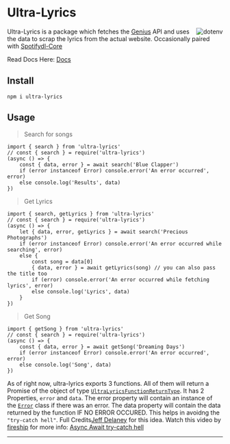# Ultra-Lyrics

<img src="https://img.icons8.com/color/96/000000/music--v2.png" alt="dotenv" align="right" />

Ultra-Lyrics is a package which fetches the [Genius](https://img.icons8.com/color/144/000000/music--v2.png) API and uses the data to scrap the lyrics from the actual website. Occasionally paired with [Spotifydl-Core](https://www.npmjs.com/package/spotifydl-core)

Read Docs Here: [Docs](https://alensaito1.github.io/ultra-lyrics/)

## Install

```
npm i ultra-lyrics
```

## Usage

> Search for songs

```TS
import { search } from 'ultra-lyrics'
// const { search } = require('ultra-lyrics')
(async () => {
    const { data, error } = await search('Blue Clapper')
    if (error instanceof Error) console.error('An error occurred', error)
    else console.log('Results', data)
})
```

> Get Lyrics

```TS
import { search, getLyrics } from 'ultra-lyrics'
// const { search } = require('ultra-lyrics')
(async () => {
    let { data, error, getLyrics } = await search('Precious Photographs')
    if (error instanceof Error) console.error('An error occurred while searching', error)
    else {
        const song = data[0]
        { data, error } = await getLyrics(song) // you can also pass the title too
        if (error) console.error('An error occurred while fetching lyrics', error)
        else console.log('Lyrics', data)
    }
})
```

> Get Song

```TS
import { getSong } from 'ultra-lyrics'
// const { search } = require('ultra-lyrics')
(async () => {
    const { data, error } = await getSong('Dreaming Days')
    if (error instanceof Error) console.error('An error occurred', error)
    else console.log('Song', data)
})
```

As of right now, ultra-lyrics exports 3 functions. All of them will return a Promise of the object of type [`UltraLyricsFunctionReturnType`](https://github.com/AlenSaito1/ultralife/blob/61f6e6f6d125b64d76bc81ad00a608760ab5ab72/src/Types.ts#L88). It has 2 Properties, `error` and `data`. The error property will contain an instance of the [`Error`](https://developer.mozilla.org/en-US/docs/Web/JavaScript/Reference/Global_Objects/Error) class if there was an error. The data property will contain the data returned by the function IF NO ERROR OCCURED. This helps in avoidng the `"try-catch hell"`. Full Credits[Jeff Delaney](https://github.com/codediodeio) for this idea. Watch this video by [fireship](https://www.youtube.com/channel/UCsBjURrPoezykLs9EqgamOA) for more info: [Async Await try-catch hell](https://youtu.be/ITogH7lJTyE)

---
